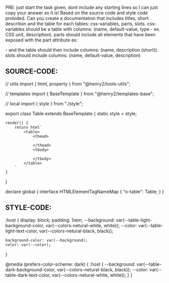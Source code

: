 PRE: just start the task given, dont include any starting lines so I can just copy your answer as it is!
 Based on the source code and style code probided. Can you create a documentation that includes titles, short descrition and the table for each tables: css-variables, parts, slots.
css-variables should be a table with columns: (name, default-value, type - ex. CSS unit, description).
parts should include all elements that have been exposed with the part attribute ex: <p part='foo'> - and the table should then include columns: (name, description (short)).
slots should include columns: (name, default-value, description)

## SOURCE-CODE:
// utils 
import { html, property } from "@henry2/tools-utils";

// templates
import { BaseTemplate } from "@henry2/templates-base";

// local 
import { style } from "./style";

export class Table extends BaseTemplate {
    static style = style;

    render() {
        return html`
            <table>
                <thead>
                    
                </thead>
                <tbody>

                </tbody>
            </table>
        `
    }
}


declare global {
    interface HTMLElementTagNameMap {
        "o-table": Table;
    }
}
## STYLE-CODE:
:host {
    display: block;
    padding: 1rem;
    --background: var(--table-light-background-color, var(--colors-netural-white, white));
    --color: var(--table-light-text-color, var(--colors-netural-black, black));

    background-color: var(--background);
    color: var(--color);
}

@media (prefers-color-scheme: dark) {
    :host {
        --background: var(--table-dark-background-color, var(--colors-netural-black, black));
        --color: var(--table-dark-text-color, var(--colors-netural-white, white));
    }
}